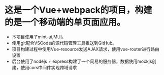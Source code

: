 # 这是一个Vue+webpack的项目，构建的是一个移动端的单页面应用。
 + 本项目使用了mint-ui,MUI。
 + 使用git配合VSCode的源代码管理工具推送到GitHub。
 + 项目构建过程中使用Vue-resource发送AJAX请求，使用vue-router进行路由设置
 + 后台使用了nodejs + express构建了一个简易的服务器，数据使用mockjs创建，使用cors中间件实现跨域请求
